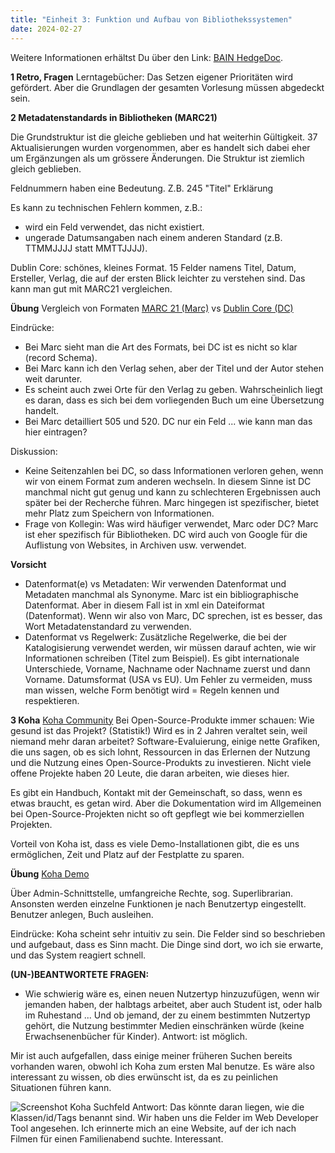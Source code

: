 ```yaml
---
title: "Einheit 3: Funktion und Aufbau von Bibliothekssystemen"
date: 2024-02-27
---
```

Weitere Informationen erhältst Du über den Link: 
<a href="https://pad.gwdg.de/EC9WU7DITxiK1ciMll3ZOw?view">BAIN HedgeDoc</a>.

**1 Retro, Fragen**
Lerntagebücher: Das Setzen eigener Prioritäten wird gefördert. Aber die Grundlagen der gesamten Vorlesung müssen abgedeckt sein.

**2 Metadatenstandards in Bibliotheken (MARC21)**

Die Grundstruktur ist die gleiche geblieben und hat weiterhin Gültigkeit. 37 Aktualisierungen wurden vorgenommen, aber es handelt sich dabei eher um Ergänzungen als um grössere Änderungen. Die Struktur ist ziemlich gleich geblieben.

Feldnummern haben eine Bedeutung. Z.B. 245 "Titel" Erklärung

Es kann zu technischen Fehlern kommen, z.B.:
-	 wird ein Feld verwendet, das nicht existiert. 
-	ungerade Datumsangaben nach einem anderen Standard (z.B. TTMMJJJJ statt MMTTJJJJ).

Dublin Core: schönes, kleines Format. 15 Felder namens Titel, Datum, Ersteller, Verlag, die auf der ersten Blick leichter zu verstehen sind. Das kann man gut mit MARC21 vergleichen.

**Übung** Vergleich von Formaten
<a href="https://swisscovery.slsp.ch/view/sru/41SLSP_NETWORK?version=1.2&operation=searchRetrieve&query=title=einstein&recordSchema=marcxml">MARC 21 (Marc)</a> vs
<a href="https://swisscovery.slsp.ch/view/sru/41SLSP_NETWORK?version=1.2&operation=searchRetrieve&query=title=einstein&recordSchema=dc">Dublin Core (DC)</a>

Eindrücke:

- Bei Marc sieht man die Art des Formats, bei DC ist es nicht so klar (record Schema).
- Bei Marc kann ich den Verlag sehen, aber der Titel und der Autor stehen weit darunter.
- Es scheint auch zwei Orte für den Verlag zu geben. Wahrscheinlich liegt es daran, dass es sich bei dem vorliegenden Buch um eine Übersetzung handelt.
- Bei Marc detailliert 505 und 520. DC nur ein Feld ... wie kann man das hier eintragen?

Diskussion: 

-	Keine Seitenzahlen bei DC, so dass Informationen verloren gehen, wenn wir von einem Format zum anderen wechseln. In diesem Sinne ist DC manchmal nicht gut genug und kann zu schlechteren Ergebnissen auch später bei der Recherche führen. Marc hingegen ist spezifischer, bietet mehr Platz zum Speichern von Informationen. 
-	Frage von Kollegin: Was wird häufiger verwendet, Marc oder DC? Marc ist eher spezifisch für Bibliotheken. DC wird auch von Google für die Auflistung von Websites, in Archiven usw. verwendet.

**Vorsicht**
-	Datenformat(e) vs Metadaten:
Wir verwenden Datenformat und Metadaten manchmal als Synonyme. Marc ist ein bibliographische Datenformat. Aber in diesem Fall ist in xml ein Dateiformat (Datenformat). Wenn wir also von Marc, DC sprechen, ist es besser, das Wort Metadatenstandard zu verwenden.
-	Datenformat vs Regelwerk:
Zusätzliche Regelwerke, die bei der Katalogisierung verwendet werden, wir müssen darauf achten, wie wir Informationen schreiben (Titel zum Beispiel). Es gibt internationale Unterschiede, Vorname, Nachname oder Nachname zuerst und dann Vorname. Datumsformat (USA vs EU). Um Fehler zu vermeiden, muss man wissen, welche Form benötigt wird = Regeln kennen und respektieren.

**3 Koha**
<a href="https://koha-community.org//">Koha Community</a>
Bei Open-Source-Produkte immer schauen: Wie gesund ist das Projekt? (Statistik!) Wird es in 2 Jahren veraltet sein, weil niemand mehr daran arbeitet? Software-Evaluierung, einige nette Grafiken, die uns sagen, ob es sich lohnt, Ressourcen in das Erlernen der Nutzung und die Nutzung eines Open-Source-Produkts zu investieren. Nicht viele offene Projekte haben 20 Leute, die daran arbeiten, wie dieses hier.

Es gibt ein Handbuch, Kontakt mit der Gemeinschaft, so dass, wenn es etwas braucht, es getan wird. Aber die Dokumentation wird im Allgemeinen bei Open-Source-Projekten nicht so oft gepflegt wie bei kommerziellen Projekten. 

Vorteil von Koha ist, dass es viele Demo-Installationen gibt, die es uns ermöglichen, Zeit und Platz auf der Festplatte zu sparen.

**Übung**
<a href="https://koha.adminkuhn.ch:8443/">Koha Demo</a>

Über Admin-Schnittstelle, umfangreiche Rechte, sog. Superlibrarian. Ansonsten werden einzelne Funktionen je nach Benutzertyp eingestellt. Benutzer anlegen, Buch ausleihen.

Eindrücke: Koha scheint sehr intuitiv zu sein. Die Felder sind so beschrieben und aufgebaut, dass es Sinn macht. Die Dinge sind dort, wo ich sie erwarte, und das System reagiert schnell.

**(UN-)BEANTWORTETE FRAGEN:**
- Wie schwierig wäre es, einen neuen Nutzertyp hinzuzufügen, wenn wir jemanden haben, der halbtags arbeitet, aber auch Student ist, oder halb im Ruhestand ... Und ob jemand, der zu einem bestimmten Nutzertyp gehört, die Nutzung bestimmter Medien einschränken würde (keine Erwachsenenbücher für Kinder).
Antwort: ist möglich.

Mir ist auch aufgefallen, dass einige meiner früheren Suchen bereits vorhanden waren, obwohl ich Koha zum ersten Mal benutze. Es wäre also interessant zu wissen, ob dies erwünscht ist, da es zu peinlichen Situationen führen kann.

<img src="/BAIN_lerntagebuch/docs/assets/images/3_Screenshot_2024-02-27.png" alt="Screenshot Koha Suchfeld">
Antwort: Das könnte daran liegen, wie die Klassen/id/Tags benannt sind. Wir haben uns die Felder im Web Developer Tool angesehen. Ich erinnerte mich an eine Website, auf der ich nach Filmen für einen Familienabend suchte. Interessant.
